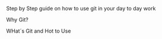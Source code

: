 Step by Step guide on how to use git in your day to day work  

Why Git? 

WHat´s Git and Hot to Use
